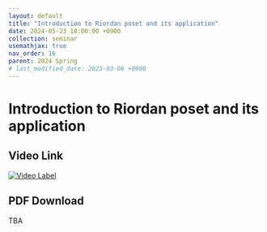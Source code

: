 ```yaml
---
layout: default
title: "Introduction to Riordan poset and its application"
date: 2024-05-23 18:00:00 +0900
collection: seminar
usemathjax: true
nav_order: 16
parent: 2024 Spring
# last_modified_date: 2023-03-06 +0900
---
```

# Introduction to Riordan poset and its application
<!-- ## <center> Abstract </center>
Francis Guthrie claimed in 1852 the four color problem. We
proof two essential lemmas and then solve six color problem. We expand
the proof of six color problem into five, four color problem. Kempe
published this proof in 1879. However the flaw was discovered in 1890
by Heawood. Although flawed, Kempe’s idea was used as one of a basic
tool. -->
## Video Link

[![Video Label](https://img.youtube.com/vi/ngzkD77vFRY/hqdefault.jpg)](https://youtu.be/ngzkD77vFRY)

## PDF Download
TBA
<!--a target='_blank' href='../2024-1/2024-1_download/Modeling.pdf'>Introduction to Riordan poset and its application </a>-->